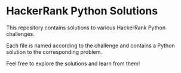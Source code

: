 # HackerRank Python Solutions

This repository contains solutions to various HackerRank Python challenges.

Each file is named according to the challenge and contains a Python solution to the corresponding problem.

Feel free to explore the solutions and learn from them!
